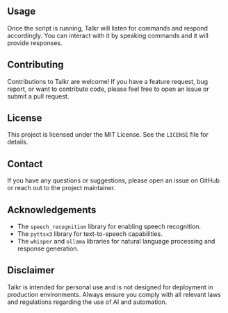 
## Usage

Once the script is running, Talkr will listen for commands and respond accordingly. You can interact with it by speaking commands and it will provide responses.

## Contributing

Contributions to Talkr are welcome! If you have a feature request, bug report, or want to contribute code, please feel free to open an issue or submit a pull request.

## License

This project is licensed under the MIT License. See the `LICENSE` file for details.

## Contact

If you have any questions or suggestions, please open an issue on GitHub or reach out to the project maintainer.

## Acknowledgements

- The `speech_recognition` library for enabling speech recognition.
- The `pyttsx3` library for text-to-speech capabilities.
- The `whisper` and `ollama` libraries for natural language processing and response generation.

## Disclaimer

Talkr is intended for personal use and is not designed for deployment in production environments. Always ensure you comply with all relevant laws and regulations regarding the use of AI and automation.
